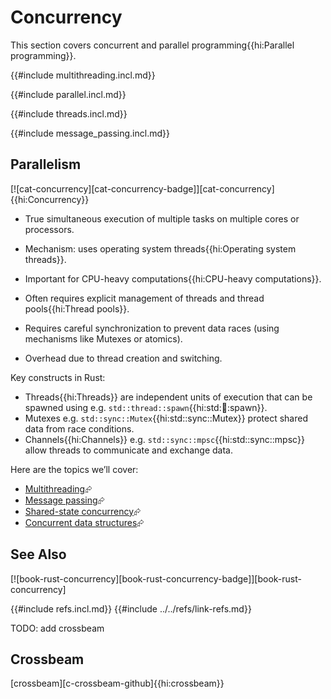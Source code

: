 # Concurrency

This section covers concurrent and parallel programming{{hi:Parallel programming}}.

{{#include multithreading.incl.md}}

{{#include parallel.incl.md}}

{{#include threads.incl.md}}

{{#include message_passing.incl.md}}

## Parallelism

[![cat-concurrency][cat-concurrency-badge]][cat-concurrency]{{hi:Concurrency}}

- True simultaneous execution of multiple tasks on multiple cores or processors.
- Mechanism: uses operating system threads{{hi:Operating system threads}}.
- Important for CPU-heavy computations{{hi:CPU-heavy computations}}.
- Often requires explicit management of threads and thread pools{{hi:Thread pools}}.
- Requires careful synchronization to prevent data races (using mechanisms like Mutexes or atomics).

- Overhead due to thread creation and switching.

Key constructs in Rust:

- Threads{{hi:Threads}} are independent units of execution that can be spawned using e.g. `std::thread::spawn`{{hi:std::thread::spawn}}.
- Mutexes e.g. `std::sync::Mutex`{{hi:std::sync::Mutex}} protect shared data from race conditions.
- Channels{{hi:Channels}} e.g. `std::sync::mpsc`{{hi:std::sync::mpsc}} allow threads to communicate and exchange data.

Here are the topics we’ll cover:

- [Multithreading][p-multithreading]⮳
- [Message passing][p-message_passing]⮳
- [Shared-state concurrency][p-shared_state]⮳
- [Concurrent data structures][p-concurrent_data_structures]⮳

## See Also

[![book-rust-concurrency][book-rust-concurrency-badge]][book-rust-concurrency]

[p-message_passing]: message_passing.md
[p-shared_state]: shared_state/index.md
[p-concurrent_data_structures]: shared_state/concurrent_data_structures.md
[p-multithreading]: multithreading.md
{{#include refs.incl.md}}
{{#include ../../refs/link-refs.md}}

<div class="hidden">
TODO: add crossbeam

## Crossbeam

[crossbeam][c-crossbeam-github]{{hi:crossbeam}}

</div>
